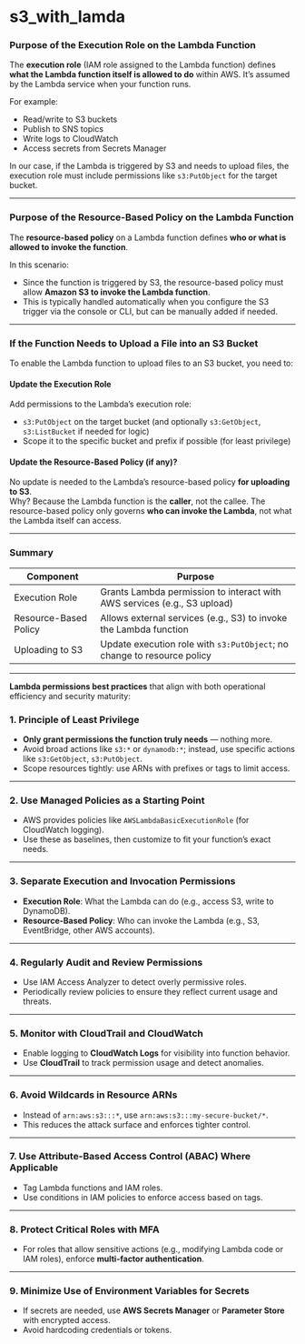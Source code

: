 # s3_with_lamda

### **Purpose of the Execution Role on the Lambda Function**
The **execution role** (IAM role assigned to the Lambda function) defines **what the Lambda function itself is allowed to do** within AWS. It’s assumed by the Lambda service when your function runs.

For example:
- Read/write to S3 buckets
- Publish to SNS topics
- Write logs to CloudWatch
- Access secrets from Secrets Manager

In our case, if the Lambda is triggered by S3 and needs to upload files, the execution role must include permissions like `s3:PutObject` for the target bucket.

---

### **Purpose of the Resource-Based Policy on the Lambda Function**
The **resource-based policy** on a Lambda function defines **who or what is allowed to invoke the function**.

In this scenario:
- Since the function is triggered by S3, the resource-based policy must allow **Amazon S3 to invoke the Lambda function**.
- This is typically handled automatically when you configure the S3 trigger via the console or CLI, but can be manually added if needed.

---

### **If the Function Needs to Upload a File into an S3 Bucket**
To enable the Lambda function to upload files to an S3 bucket, you need to:

#### **Update the Execution Role**
Add permissions to the Lambda’s execution role:
- `s3:PutObject` on the target bucket (and optionally `s3:GetObject`, `s3:ListBucket` if needed for logic)
- Scope it to the specific bucket and prefix if possible (for least privilege)

#### **Update the Resource-Based Policy (if any)?**
No update is needed to the Lambda’s resource-based policy **for uploading to S3**.  
Why? Because the Lambda function is the **caller**, not the callee. The resource-based policy only governs **who can invoke the Lambda**, not what the Lambda itself can access.

---

### Summary
| Component               | Purpose                                                                |
|------------------------|-------------------------------------------------------------------------|
| Execution Role         | Grants Lambda permission to interact with AWS services (e.g., S3 upload)|
| Resource-Based Policy  | Allows external services (e.g., S3) to invoke the Lambda function       |
| Uploading to S3        | Update execution role with `s3:PutObject`; no change to resource policy |

---

**Lambda permissions best practices** that align with both operational efficiency and security maturity:

### **1. Principle of Least Privilege**
- **Only grant permissions the function truly needs** — nothing more.
- Avoid broad actions like `s3:*` or `dynamodb:*`; instead, use specific actions like `s3:GetObject`, `s3:PutObject`.
- Scope resources tightly: use ARNs with prefixes or tags to limit access.

---

### **2. Use Managed Policies as a Starting Point**
- AWS provides policies like `AWSLambdaBasicExecutionRole` (for CloudWatch logging).
- Use these as baselines, then customize to fit your function’s exact needs.

---

### **3. Separate Execution and Invocation Permissions**
- **Execution Role**: What the Lambda can do (e.g., access S3, write to DynamoDB).
- **Resource-Based Policy**: Who can invoke the Lambda (e.g., S3, EventBridge, other AWS accounts).

---

### **4. Regularly Audit and Review Permissions**
- Use IAM Access Analyzer to detect overly permissive roles.
- Periodically review policies to ensure they reflect current usage and threats.

---

### **5. Monitor with CloudTrail and CloudWatch**
- Enable logging to **CloudWatch Logs** for visibility into function behavior.
- Use **CloudTrail** to track permission usage and detect anomalies.

---

### **6. Avoid Wildcards in Resource ARNs**
- Instead of `arn:aws:s3:::*`, use `arn:aws:s3:::my-secure-bucket/*`.
- This reduces the attack surface and enforces tighter control.

---

### **7. Use Attribute-Based Access Control (ABAC) Where Applicable**
- Tag Lambda functions and IAM roles.
- Use conditions in IAM policies to enforce access based on tags.

---

### **8. Protect Critical Roles with MFA**
- For roles that allow sensitive actions (e.g., modifying Lambda code or IAM roles), enforce **multi-factor authentication**.

---

### **9. Minimize Use of Environment Variables for Secrets**
- If secrets are needed, use **AWS Secrets Manager** or **Parameter Store** with encrypted access.
- Avoid hardcoding credentials or tokens.
